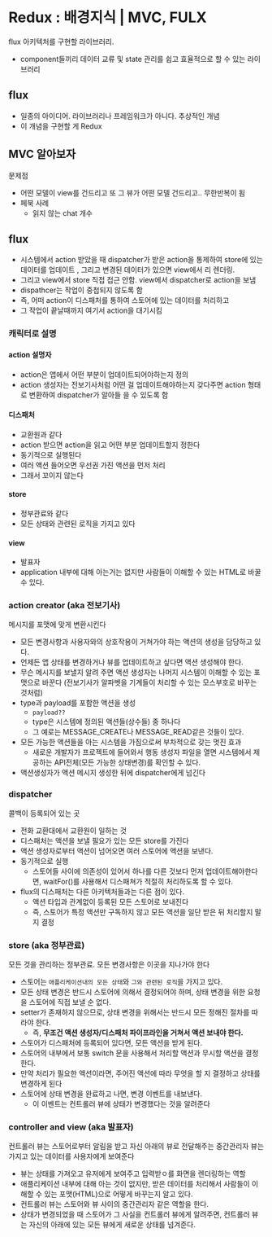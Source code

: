 # Redux : 배경지식 | MVC, FULX
flux 아키텍처를 구현할 라이브러리.
- component들끼리 데이터 교류 및 state 관리를 쉽고 효율적으로 할 수 있는 라이브러리

## flux
- 일종의 아이디어. 라이브러리나 프레임워크가 아니다. 추상적인 개념
- 이 개념을 구현할 게 Redux

## MVC 알아보자
문제점
- 어떤 모델이 view를 건드리고 또 그 뷰가 어떤 모델 건드리고.. 무한반복이 됨
- 페북 사례
  - 읽지 않는 chat 개수

## flux
- 시스템에서 action 받았을 때 dispatcher가 받은 action을 통제하여 store에 있는 데이터를 업데이트 , 그리고 변경된 데이터가 있으면 view에서 리 렌더링.
- 그리고 view에서 store 직접 접근 안함. view에서 dispatcher로 action을 보냄
- dispathcer는 작업이 중첩되지 않도록 함
- 즉, 어떠 action이 디스패처를 통하여 스토어에 있는 데이터를 처리하고
- 그 작업이 끝날때까지 여기서 action을 대기시킴

### 캐릭터로 설명
#### action 설명자
- action은 앱에서 어떤 부분이 업데이트되어야하는지 정의
- action 생성자는 전보기사처럼 어떤 걸 업데이트해야하는지 갖다주면 action 형태로 변환하여 dispatcher가 알아들 을 수 있도록 함

#### 디스패처
- 교환원과 같다
- action 받으면 action을 읽고 어떤 부분 업데이트할지 정한다
- 동기적으로 실행된다
- 여러 액션 들어오면 우선권 가진 액션을 먼저 처리
- 그래서 꼬이지 않는다

#### store
- 정부관료와 같다
- 모든 상태와 관련된 로직을 가지고 있다

#### view
- 발표자
- application 내부에 대해 아는거는 없지만 사람들이 이해할 수 있는 HTML로 바꿀 수 있다.


### action creator (aka 전보기사)
메시지를 포맷에 맞게 변환시킨다
- 모든 변경사항과 사용자와의 상호작용이 거쳐가야 하는 액션의 생성을 담당하고 있다.
- 언제든 앱 상태를 변경하거나 뷰를 업데이트하고 싶다면 액션 생성해야 한다.
- 무슨 메시지를 보낼지 알려 주면 액션 생성자는 나머지 시스템이 이해할 수 있는 포맷으로 바꾼다 (전보기사가 알파벳을 기계들이 처리할 수 있는 모스부호로 바꾸는 것처럼)
- type과 payload를 포함한 액션을 생성
  - `payload??`
  - type은 시스템에 정의된 액션들(상수들) 중 하나다
  - 그 예로는 MESSAGE_CREATE나 MESSAGE_READ같은 것들이 있다.
- 모든 가능한 액션들을 아는 시스템을 가짐으로써 부차적으로 갖는 멋진 효과
  - 새로운 개발자가 프로젝트에 들어와서 행동 생성자 파일을 열면 시스템에서 제공하는 API전체(모든 가능한 상태변경)를 확인할 수 있다.
- 액션생성자가 액션 메시지 생성한 뒤에 dispatcher에게 넘긴다

### dispatcher
콜백이 등록되어 있는 곳
- 전화 교환대에서 교환원이 일하는 것
- 디스패처는 액션을 보낼 필요가 있는 모든 store를 가진다
- 액션 생성자로부터 액션이 넘어오면 여러 스토어에 액션을 보낸다.
- 동기적으로 실행
  - 스토어들 사이에 의존성이 있어서 하나를 다른 것보다 먼저 업데이트해야한다면, waitFor()를 사용해서 디스패쳐가 적절히 처리하도록 할 수 있다.
- flux의 디스패처는 다른 아키텍처들과는 다른 점이 있다.
  - 액션 타입과 관계없이 등록된 모든 스토어로 보내진다
  - 즉, 스토어가 특정 액션만 구독하지 않고 모든 액션을 일단 받은 뒤 처리할지 말지 결정

### store (aka 정부관료)
모든 것을 관리하는 정부관료. 모든 변경사항은 이곳을 지나가야 한다
- 스토어는 `애플리케이션내의 모든 상태`와 `그와 관련된 로직`을 가지고 있다.
- 모든 상태 변경은 반드시 스토어에 의해서 결정되어야 하며, 상태 변경을 위한 요청을 스토어에 직접 보낼 순 없다.
- setter가 존재하지 않으므로, 상태 변경을 위해서는 반드시 모든 정해진 절차를 따라야 한다.
  - 즉, **무조건 액션 생성자/디스패처 파이프라인을 거쳐서 액션 보내야 한다.**
- 스토어가 디스패처에 등록되어 있다면, 모든 액션을 받게 된다.
- 스토어의 내부에서 보통 switch 문을 사용해서 처리할 액션과 무시할 액션을 결정한다.
- 만약 처리가 필요한 액션이라면, 주어진 액션에 따라 무엇을 할 지 결정하고 상태를 변경하게 된다
- 스토어에 상태 변경을 완료하고 나면, 변경 이벤트를 내보낸다.
  - 이 이벤트는 컨트롤러 뷰에 상태가 변경했다는 것을 알려준다

### controller and view (aka 발표자)
컨트롤러 뷰는 스토어로부터 알림을 받고 자신 아래의 뷰로 전달해주는 중간관리자
뷰는 가지고 있는 데이터를 사용자에게 보여준다
- 뷰는 상태를 가져오고 유저에게 보여주고 입력받ㅇ를 화면을 렌더링하는 역할
- 애플리케이션 내부에 대해 아는 것이 없지만, 받은 데이터를 처리해서 사람들이 이해할 수 있는 포맷(HTML)으로 어떻게 바꾸는지 알고 있다.
- 컨트롤러 뷰는 스토어와 뷰 사이의 중간관리자 같은 역할을 한다.
- 상태가 변경되었을 때 스토어가 그 사실을 컨트롤러 뷰에게 알려주면, 컨트롤러 뷰는 자신의 아래에 있는 모든 뷰에게 새로운 상태를 넘겨준다.
